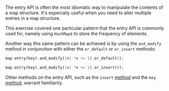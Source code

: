 The entry API is often the most idiomatic way to manipulate the contents of a map structure. It's especially useful when you need to alter multiple entries in a map structure.

This exercise covered one particular pattern that the entry API is commonly used for, namely using `HashMap`s to store the frequency of elements.

Another way this same pattern can be achieved is by using the `and_modify` method in conjunction with either the `or_default` or `or_insert` methods:

```rust
map.entry(key).and_modify(|v| *v += 1).or_default();
```

```rust
map.entry(key).and_modify(|v| *v += 1).or_insert(0);
```

Other methods on the entry API, such as the `insert` [method](https://doc.rust-lang.org/std/collections/hash_map/enum.Entry.html#method.insert) and the `key` [method](https://doc.rust-lang.org/std/collections/hash_map/enum.Entry.html#method.key), warrant familiarity.
